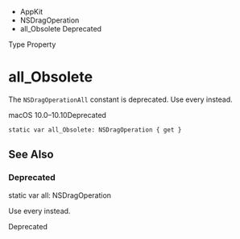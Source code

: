 

- AppKit
- NSDragOperation
-  all_Obsolete Deprecated

Type Property

# all_Obsolete

The `NSDragOperationAll` constant is deprecated. Use every instead.

macOS 10.0–10.10Deprecated

``` source
static var all_Obsolete: NSDragOperation { get }
```

## See Also

### Deprecated

static var all: NSDragOperation

Use every instead.

Deprecated

